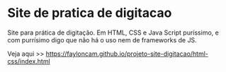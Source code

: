# Site de pratica de digitacao
Site para prática de digitação. Em HTML, CSS e Java Script puríssimo, e com purrísimo digo que não há o uso nem de frameworks de JS.

Veja aqui >> <a target='blank'>https://fayloncam.github.io/projeto-site-digitacao/html-css/index.html</a>
